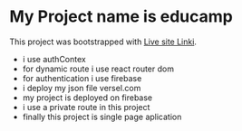 # My Project name is educamp

This project was bootstrapped with [Live site Linki](https://educamp-45bf5.web.app).

- i use authContex 
- for dynamic route i use react router dom
- for authentication i use firebase
- i deploy my json file versel.com
- my project is deployed on firebase
- i use a private route in this project
- finally this project is single page aplication


